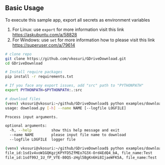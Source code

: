 ## Basic Usage
To execute this sample app, export all secrets as environment variables

1. For Linux: use ``export`` for more information visit this link https://askubuntu.com/a/58828
2. For Windows: use ``set`` for more information how to please visit this link https://superuser.com/a/79614


``` Bash
# clone repo
git clone https://github.com/vkosuri/GDriveDownload.git
cd GDriveDownload

# Install require packages
pip install -r requirements.txt

# If you face any export issues, add "src" path to "PYTHONPATH"
export PYTHONPATH=$PYTHONPATH:.:src

# download files
(venv) vkosuri@vkosuri:~/github/GDriveDownload$ python examples/download.py -h
usage: download.py [-h] --name NAME [--logfile LOGFILE]

Process input arguments.

optional arguments:
  -h, --help         show this help message and exit
  --name NAME        please input file name to download
  --logfile LOGFILE  logger file

(venv) vkosuri@vkosuri:~/github/GDriveDownload$ python examples/download.py --name Test
file_id:1sd1v4voW1GQKgzjKPYFD5ZfMEo7G3X-Ord4EdQ4_bA, file_name:Test
file_id:1sdf99J_1U_fP_VfE-80QS-zHgl5BgKn6Hi8IjaeWFK5A, file_name:Test

```
